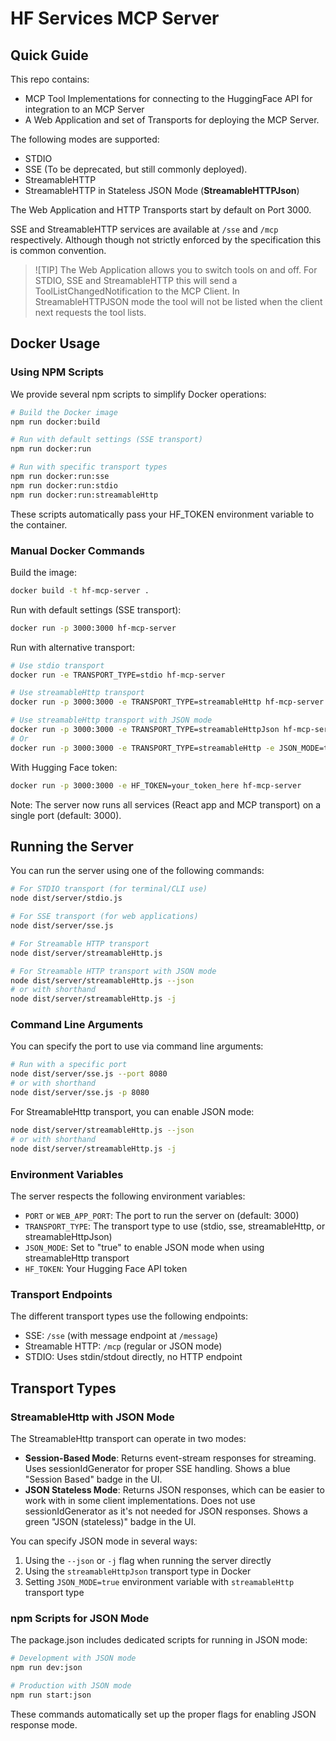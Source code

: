 # HF Services MCP Server

## Quick Guide

This repo contains:

 - MCP Tool Implementations for connecting to the HuggingFace API for integration to an MCP Server
 - A Web Application and set of Transports for deploying the MCP Server.

The following modes are supported:

- STDIO 
- SSE (To be deprecated, but still commonly deployed).
- StreamableHTTP
- StreamableHTTP in Stateless JSON Mode (**StreamableHTTPJson**)

The Web Application and HTTP Transports start by default on Port 3000. 

SSE and StreamableHTTP services are available at `/sse` and `/mcp` respectively. Although though not strictly enforced by the specification this is common convention.

> ![TIP]
> The Web Application allows you to switch tools on and off. For STDIO, SSE and StreamableHTTP this will send a ToolListChangedNotification to the MCP Client. In StreamableHTTPJSON mode the tool will not be listed when the client next requests the tool lists.

## Docker Usage

### Using NPM Scripts

We provide several npm scripts to simplify Docker operations:

```bash
# Build the Docker image
npm run docker:build

# Run with default settings (SSE transport)
npm run docker:run

# Run with specific transport types
npm run docker:run:sse
npm run docker:run:stdio
npm run docker:run:streamableHttp
```

These scripts automatically pass your HF_TOKEN environment variable to the container.

### Manual Docker Commands

Build the image:
```bash
docker build -t hf-mcp-server .
```

Run with default settings (SSE transport):
```bash
docker run -p 3000:3000 hf-mcp-server
```

Run with alternative transport:
```bash
# Use stdio transport
docker run -e TRANSPORT_TYPE=stdio hf-mcp-server

# Use streamableHttp transport
docker run -p 3000:3000 -e TRANSPORT_TYPE=streamableHttp hf-mcp-server

# Use streamableHttp transport with JSON mode
docker run -p 3000:3000 -e TRANSPORT_TYPE=streamableHttpJson hf-mcp-server
# Or
docker run -p 3000:3000 -e TRANSPORT_TYPE=streamableHttp -e JSON_MODE=true hf-mcp-server
```

With Hugging Face token:
```bash
docker run -p 3000:3000 -e HF_TOKEN=your_token_here hf-mcp-server
```

Note: The server now runs all services (React app and MCP transport) on a single port (default: 3000).

## Running the Server

You can run the server using one of the following commands:

```bash
# For STDIO transport (for terminal/CLI use)
node dist/server/stdio.js

# For SSE transport (for web applications)
node dist/server/sse.js

# For Streamable HTTP transport
node dist/server/streamableHttp.js

# For Streamable HTTP transport with JSON mode
node dist/server/streamableHttp.js --json
# or with shorthand
node dist/server/streamableHttp.js -j
```

### Command Line Arguments

You can specify the port to use via command line arguments:

```bash
# Run with a specific port
node dist/server/sse.js --port 8080
# or with shorthand
node dist/server/sse.js -p 8080
```

For StreamableHttp transport, you can enable JSON mode:
```bash
node dist/server/streamableHttp.js --json
# or with shorthand
node dist/server/streamableHttp.js -j
```

### Environment Variables

The server respects the following environment variables:
- `PORT` or `WEB_APP_PORT`: The port to run the server on (default: 3000)
- `TRANSPORT_TYPE`: The transport type to use (stdio, sse, streamableHttp, or streamableHttpJson)
- `JSON_MODE`: Set to "true" to enable JSON mode when using streamableHttp transport
- `HF_TOKEN`: Your Hugging Face API token

### Transport Endpoints

The different transport types use the following endpoints:
- SSE: `/sse` (with message endpoint at `/message`)
- Streamable HTTP: `/mcp` (regular or JSON mode)
- STDIO: Uses stdin/stdout directly, no HTTP endpoint

## Transport Types

### StreamableHttp with JSON Mode

The StreamableHttp transport can operate in two modes:
- **Session-Based Mode**: Returns event-stream responses for streaming. Uses sessionIdGenerator for proper SSE handling. Shows a blue "Session Based" badge in the UI.
- **JSON Stateless Mode**: Returns JSON responses, which can be easier to work with in some client implementations. Does not use sessionIdGenerator as it's not needed for JSON responses. Shows a green "JSON (stateless)" badge in the UI.

You can specify JSON mode in several ways:
1. Using the `--json` or `-j` flag when running the server directly
2. Using the `streamableHttpJson` transport type in Docker
3. Setting `JSON_MODE=true` environment variable with `streamableHttp` transport type

### npm Scripts for JSON Mode

The package.json includes dedicated scripts for running in JSON mode:

```bash
# Development with JSON mode
npm run dev:json

# Production with JSON mode
npm run start:json
```

These commands automatically set up the proper flags for enabling JSON response mode.
